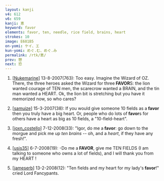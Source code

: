 ```yaml
---
layout: kanji
v4: 612
v6: 659
kanji: 恵
keyword: favor
elements: favor, ten, needle, rice field, brains, heart
strokes: 10
image: E681B5
on-yomi: ケイ、エ
kun-yomi: めぐ.む、めぐ.み
permalink: /rtk/恵/
prev: 憩
next: 恐
---
```


1) [<a href="http://kanji.koohii.com/profile/Nukemarine">Nukemarine</a>] 13-8-2007(763): Too easy. Imagine the Wizard of OZ. There, the three heroes asked the Wizard for three<strong> FAVOR</strong>S: the lion wanted courage of TEN men, the scarecrow wanted a BRAIN, and the tin man wanted a HEART. Ok, the lion bit is stretching but you have it memorized now, so who cares?

2) [<a href="http://kanji.koohii.com/profile/samuize">samuize</a>] 15-3-2007(38): If you would give someone 10 fields as a<strong> favor</strong> then you truly have a big heart. Or, people who do lots of<strong> favor</strong>s for others have a heart as big as 10 fields, a &quot;10-field-heart&quot;.

3) [<a href="http://kanji.koohii.com/profile/joxn_costello">joxn_costello</a>] 7-12-2008(33): &quot;Igor, do me a<strong> favor</strong>: go down to the morgue and pick me up <em>ten</em> <em>brains</em> -- oh, and a <em>heart</em>, if they have any fresh!&quot;.

4) [<a href="http://kanji.koohii.com/profile/usis35">usis35</a>] 6-7-2008(19): -Do me a<strong> FAVOR</strong>, give me TEN FIELDS (I am talking to someone who owns a lot of fields), and I will thank you from my HEART !

5) [<a href="http://kanji.koohii.com/profile/jameserb">jameserb</a>] 13-2-2008(12): &quot;Ten fields and my heart for my lady&#039;s<strong> favor</strong>!&quot; cried Lord Fancypants.

